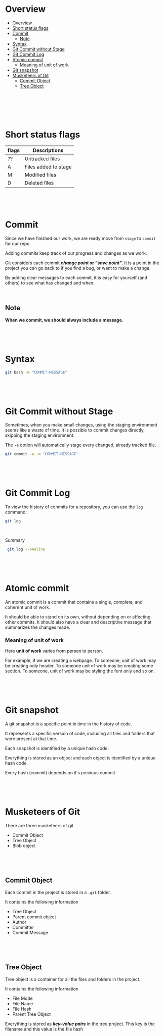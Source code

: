 # Overview

- [Overview](#overview)
- [Short status flags](#short-status-flags)
- [Commit](#commit)
  - [Note](#note)
- [Syntax](#syntax)
- [Git Commit without Stage](#git-commit-without-stage)
- [Git Commit Log](#git-commit-log)
- [Atomic commit](#atomic-commit)
  - [Meaning of unit of work](#meaning-of-unit-of-work)
- [Git snapshot](#git-snapshot)
- [Musketeers of Git](#musketeers-of-git)
  - [Commit Object](#commit-object)
  - [Tree Object](#tree-object)

&nbsp;

&nbsp;

&nbsp;

# Short status flags

| flags | Descriptions         |
| ----- | -------------------- |
| ??    | Untracked files      |
| A     | Files added to stage |
| M     | Modified files       |
| D     | Deleted files        |

&nbsp;

&nbsp;

# Commit

Since we have finished our work, we are ready move from `stage` to `commit` for our repo.

Adding commits keep track of our progress and changes as we work.

Git considers each commit **_change point or "save point"_**. It is
a point in the project you can go back to if you find a bug, or want to make a change.

By adding clear messages to each commit, it is easy for yourself (and others) to see what has changed and when.

&nbsp;

## Note

**When we commit, we should always include a message.**

&nbsp;

&nbsp;

# Syntax

```bash
git bash -m "COMMIT-MESSAGE"
```

&nbsp;

&nbsp;

# Git Commit without Stage

Sometimes, when you make small changes, using the staging environment seems like a waste of time. It is possible to commit changes directly, skipping the staging environment.

The `-a` option will automatically stage every changed, already tracked file.

```bash
git commit -a -m "COMMIT-MESSAGE"
```

&nbsp;

&nbsp;

# Git Commit Log

To view the history of commits for a repository, you can use the `log` command:

```bash
git log
```

&nbsp;

Summary

```bash
 git log --oneline
```

&nbsp;

&nbsp;

# Atomic commit

An atomic commit is a commit that contains a single, complete, and coherent unit of work.

It should be able to stand on its own, without depending on or affecting other commits. It should also have a clear and descriptive message that summarizes the changes made.

### Meaning of unit of work

Here **unit of work** varies from person to person.

For example, if we are creating a webpage. To someone, unit of work may be creating only header. To someone unit of work may be creating some section. To someone, unit of work may be styling the font only and so on.

&nbsp;

&nbsp;

# Git snapshot

A git snapshot is a specific point in time in the history of code.

It represents a specific version of code, including all files and folders that were present at that time.

Each snapshot is identified by a unique hash code.

Everything is stored as an object and each object is identified by a unique hash code.

Every hash (commit) depends on it's previous commit

&nbsp;

&nbsp;

# Musketeers of Git

There are three musketeers of git

- Commit Object
- Tree Object
- Blob object

&nbsp;

&nbsp;

## Commit Object

Each commit in the project is stored in a `.git` folder.

It contains the following information

- Tree Object
- Parent commit object
- Author
- Committer
- Commit Message

&nbsp;

&nbsp;

## Tree Object

Tree object is a container for all the files and folders in the project.

It contains the following information

- File Mode
- File Name
- File Hash
- Parent Tree Object

Everything is stored as **_key-value pairs_** in the tree project. This key is the filename and this value is the file hash

&nbsp;

&nbsp;

&nbsp;

&nbsp;

&nbsp;

&nbsp;

&nbsp;

&nbsp;

&nbsp;

&nbsp;

&nbsp;

&nbsp;

&nbsp;
